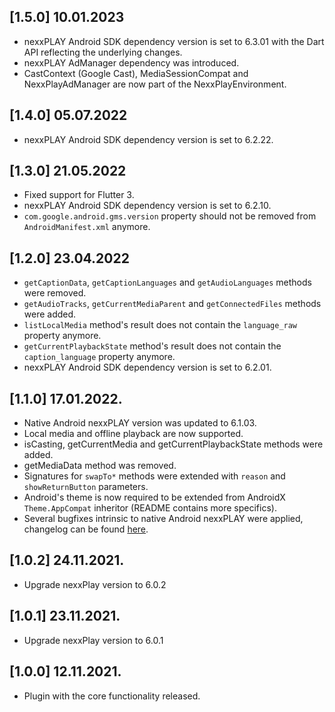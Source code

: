 ## [1.5.0] 10.01.2023
* nexxPLAY Android SDK dependency version is set to 6.3.01 with the Dart API reflecting the underlying changes.
* nexxPLAY AdManager dependency was introduced.
* CastContext (Google Cast), MediaSessionCompat and NexxPlayAdManager are now part of the NexxPlayEnvironment.

## [1.4.0] 05.07.2022
* nexxPLAY Android SDK dependency version is set to 6.2.22.

## [1.3.0] 21.05.2022

* Fixed support for Flutter 3.
* nexxPLAY Android SDK dependency version is set to 6.2.10.
* `com.google.android.gms.version` property should not be removed
  from `AndroidManifest.xml` anymore.

## [1.2.0] 23.04.2022

* `getCaptionData`, `getCaptionLanguages` and `getAudioLanguages` methods were
  removed.
* `getAudioTracks`, `getCurrentMediaParent` and `getConnectedFiles` methods were
  added.
* `listLocalMedia` method's result does not contain the `language_raw` property
  anymore.
* `getCurrentPlaybackState` method's result does not contain
  the `caption_language` property
  anymore.
* nexxPLAY Android SDK dependency version is set to 6.2.01.

## [1.1.0] 17.01.2022.

* Native Android nexxPLAY version was updated to 6.1.03.
* Local media and offline playback are now supported.
* isCasting, getCurrentMedia and getCurrentPlaybackState methods were added.
* getMediaData method was removed.
* Signatures for `swapTo*` methods were extended with `reason` and
  `showReturnButton` parameters.
* Android's theme is now required to be extended from AndroidX
  `Theme.AppCompat` inheritor (README contains more specifics).
* Several bugfixes intrinsic to native Android nexxPLAY were applied, changelog
  can be found
  [here](https://github.com/3qnexx/nexxPLAY-android/blob/master/readme.md).

## [1.0.2] 24.11.2021.

* Upgrade nexxPlay version to 6.0.2

## [1.0.1] 23.11.2021.

* Upgrade nexxPlay version to 6.0.1

## [1.0.0] 12.11.2021.

* Plugin with the core functionality released.
